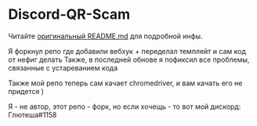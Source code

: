 # Discord-QR-Scam

Читайте [оригинальный README.md](https://github.com/NightfallGT/Discord-QR-Scam) для подробной инфы.

Я форкнул репо где добавили вебхук + переделал темплейт и сам код от нефиг делать
Также, в последней обнове я пофиксил все проблемы, связанные с устареванием кода

Также мой репо теперь сам качает chromedriver, и вам качать его не придется )



Я - не автор, этот репо - форк, но если хочещь - то вот мой дискорд: Глютеша#1158
